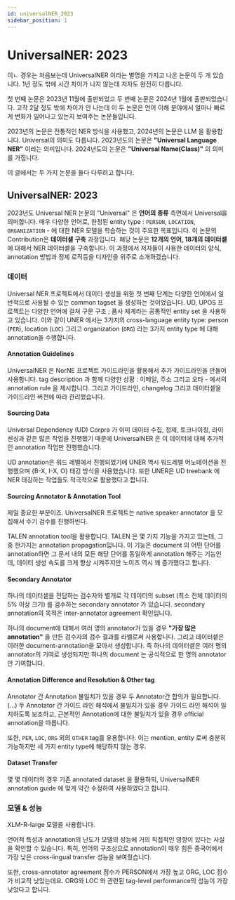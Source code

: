 ```yaml
---
id: universalNER_2023
sidebar_position: 1
---
```


# UniversalNER: 2023

이ㄴ 경우는 처음보는데 UniversalNER 이라는 별명을 가지고 나온 논문이 두 개 있습니다. 1년 정도 밖에 시간 차이가 나지 않는데 저자도 완전히 다릅니다. 

첫 번째 논문은 2023년 11월에 출판되었고 두 번째 논문은 2024년 1월에 출판되었습니다. 고작 2달 정도 밖에 차이가 안 나는데 이 두 논문은 언어 이해 분야에서 얼마나 빠르게 변화가 일어나고 있는지 보여주는 논문들입니다. 

2023년의 논문은 전통적인 NER 방식을 사용했고, 2024년의 논문은 LLM 을 활용합니다. Universal의 의미도 다릅니다. 2023년도의 논문은 **"Universal Language NER"** 이라는 의미입니다. 2024년도의 논문은 **"Universal Name(Class)"** 의 의미를 가집니다. 

이 글에서는 두 가지 논문을 둘다 다루려고 합니다.

## UniversalNER: 2023

2023년도 Universal NER 논문의 "Universal" 은 **언어의 종류** 측면에서 Universal을 의미합니다. 매우 다양한 언어로, 한정된 entity type : `PERSON`, `LOCATION`, `ORGANIZATION` - 에 대한 NER 모델을 학습하는 것이 주요한 목표입니다. 이 논문의 Contribution은 **데이터셑 구축** 과정입니다. 해당 논문은 **12개의 언어, 18개의 데이터셑**에 대해서 NER 데이터셑을 구축합니다. 이 과정에서 저자들이 사용한 데이터의 양식, annotation 방법과 정제 로직등을 디자인을 위주로 소개하겠습니다.

### 데이터

Universal NER 프로젝트에서 데이터 생성을 위한 첫 번째 단계는 다양한 언어에서 일반적으로 사용될 수 있는 common tagset 을 생성하는 것이었습니다. UD, UPOS 프로젝트는 다양한 언어에 걸쳐 구문 구조 ; 품사 체계라는 공통적인 entity set 을 사용하고 있습니다. 이와 같이 UNER 에서는 3가지의 cross-language  entity type: person (`PER`), location (`LOC`) 그리고 organization (`ORG`) 라는 3가지 entity type 에 대해 annotation을 수행합니다.

#### Annotation Guidelines

UniversalNER 은 NorNE 프로젝트 가이드라인을 활용해서 추가 가이드라인을 만들어 사용합니다. tag description 과 함께 다양한 상황 : 이메일, 주소 그리고 오타 - 에서의 annotation rule 을 제시합니다. 그리고 가이드라인, changelog 그리고 데이터셑을 가이드라인 버전에 따라 관리했습니다.

#### Sourcing Data

Universal Dependency (UD) Corpra 가 이미 데이터 수집, 정제, 토크나이징, 라이센싱과 같은 많은 작업을 진행했기 때문에 UniversalNER 은 이 데이터에 대해 추가적인 annotation 작업만 진행했습니다. 

UD annotation은 워드 레벨에서 진행되었기에 UNER 역시 워드레벨 어노테이션을 진행했으며 \{B-X, I-X, O\} 태깅 방식을 사용했습니다. 또한 UNER은 UD treebank 에 NER 태깅하는 작업들도 적극적으로 활용했다고 합니다.

#### Sourcing Annotator & Annotation Tool

 제일 중요한 부분이죠. UniversalNER 프로젝트는 native speaker annotator 을 모집해서 수기 검수를 진행하빈다. 

TALEN annotation tool을 활용합니다. TALEN 은 몇 가지 기능을 가지고 있는데, 그 중 한가지는 annotation propagation입니다. 이 기능은 document 의 어떤 단어를 annotation하면 그 문서 내의 모든 해당 단어를 동일하게 annotation 해주는 기능인데, 데이터 생성 속도를 크게 향상 시켜주지만 노이즈 역시 꽤 증가했다고 합니다. 

#### Secondary Annotator

하나의 데이터셑을 전담하는 검수자와 별개로 각 데이터의 subset (최소 전체 데이터의 5% 이상 크기) 를 검수하는 secondary annotator 가 있습니다. secondary annotation의 목적은 inter-annotator agreement 확인입니다. 

하나의 document에 대해서 여러 명의 annotator가 있을 경우 **"가장 많은 annotation"** 을 만든 검수자의 검수 결과를 라벨로써 사용합니다. 그리고 데이터셑은 이러한 document-annotation을 모아서 생성합니다. 즉 하나의 데이터셑은 여러 명의 annotator의 기여로 생성되지만 하나의 document 는 공식적으로 한 명의 annotator 만 기여합니다.

#### Annotation Difference and Resolution & Other tag

Annotator 간 Annotation 불일치가 있을 경우 두 Annotator간 합의가 필요합니다. (...) 두 Annotator 간 가이드 라인 해석에서 불일치가 있을 경우 가이드 라인 해석이 일치하도록 보조하고, 근본적인 Annotation에 대한 불일치가 있을 경우 official annotation을 따릅니다.

또한, `PER`, `LOC`, `ORG` 외의 `OTHER` tag를 유용합니다. 이는 mention, entity 로써 충분히 기능하지만 세 가지 entity type에 해당하지 않는 경우.

#### Dataset Transfer

몇 몇 데이터의 경우 기존 annotated dataset 을 활용하되, UniversalNER annotation guide 에 맞게 약간 수정하여 사용하였다고 합니다.


### 모델 & 성능

XLM-R-large 모델을 사용합니다.

언어적 특성과 annotation의 난도가 모델의 성능에 거의 직접적인 영향이 있다는 사실을 확인할 수 있습니다. 특히, 언어의 구조상으로 annotation이 매우 힘든 중국어에서 가장 낮은 cross-lingual transfer 성능을 보여줬습니다. 

또한, cross-annotator agreement 점수가 PERSON에서 가장 높고 ORG, LOC 점수가 비교적 낮았는데요. ORG와 LOC 와 관련된 tag-level performance의 성능이 가장 낮았다고 합니다. 